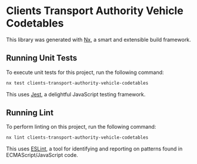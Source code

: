 # Clients Transport Authority Vehicle Codetables

This library was generated with [Nx](https://nx.dev), a smart and extensible build framework.

## Running Unit Tests

To execute unit tests for this project, run the following command:

```bash
nx test clients-transport-authority-vehicle-codetables
```

This uses [Jest](https://jestjs.io), a delightful JavaScript testing framework.

## Running Lint

To perform linting on this project, run the following command:

```bash
nx lint clients-transport-authority-vehicle-codetables
```

This uses [ESLint](https://eslint.org/), a tool for identifying and reporting on patterns found in ECMAScript/JavaScript code.